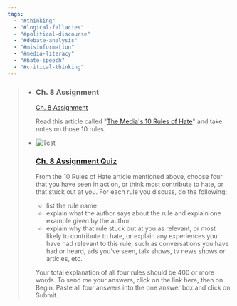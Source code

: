 ```yaml
---
tags:
  - "#thinking"
  - "#logical-fallacies"
  - "#political-discourse"
  - "#debate-analysis"
  - "#misinformation"
  - "#media-literacy"
  - "#hate-speech"
  - "#critical-thinking"
---
```

> - ### Ch. 8 Assignment
>     
>     [Ch. 8 Assignment](https://acconline.austincc.edu/webapps/blackboard/content/listContent.jsp?course_id=_922732_1&content_id=_27006417_1# "Alternative formats")
>     
>     Read this article called "[The Media's 10 Rules of Hate](https://washingtonspectator.org/taibbi-10rulesofhate/?gclid=EAIaIQobChMIh9OVkofn6gIVNPC1Ch30GA0NEAAYASAAEgKBZvD_BwE)" and take notes on those 10 rules.
>     
> - ![Test](https://acconline.austincc.edu/images/ci/sets/set12/test_on.svg)
>     
>     ### [Ch. 8 Assignment Quiz](https://acconline.austincc.edu/webapps/blackboard/content/launchAssessment.jsp?course_id=_922732_1&content_id=_27288403_1&mode=view)
>     
>     From the 10 Rules of Hate article mentioned above, choose four that you have seen in action, or think most contribute to hate, or that stuck out at you. For each rule you discuss, do the following:
>     
>     - list the rule name
>     - explain what the author says about the rule and explain one example given by the author
>     - explain why that rule stuck out at you as relevant, or most likely to contribute to hate, or explain any experiences you have had relevant to this rule, such as conversations you have had or heard, ads you've seen, talk shows, tv news shows or articles, etc.  
>     
>     Your total explanation of all four rules should be 400 or more words. To send me your answers, click on the link here, then on Begin. Paste all four answers into the one answer box and click on Submit.